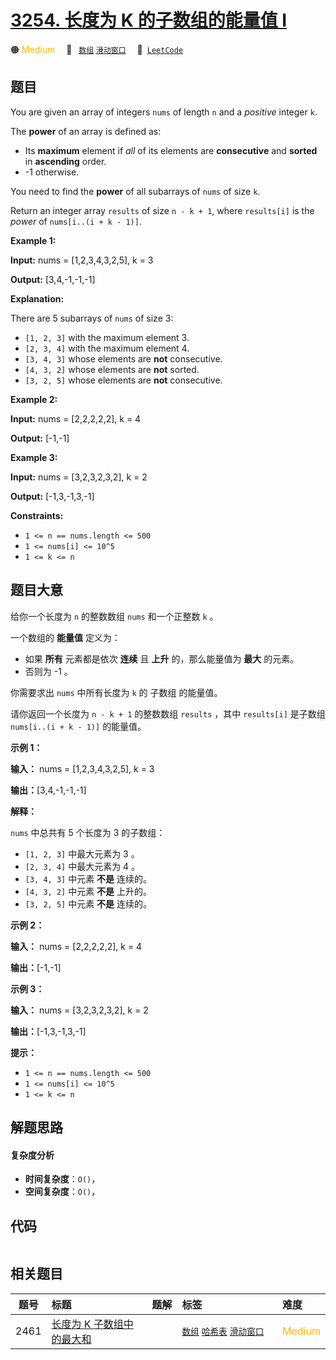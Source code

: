# [3254. 长度为 K 的子数组的能量值 I](https://leetcode.com/problems/find-the-power-of-k-size-subarrays-i)

🟠 <font color=#ffb800>Medium</font>&emsp; 🔖&ensp; [`数组`](/leetcode/outline/tag/array.md) [`滑动窗口`](/leetcode/outline/tag/sliding-window.md)&emsp; 🔗&ensp;[`LeetCode`](https://leetcode.com/problems/find-the-power-of-k-size-subarrays-i)

## 题目

You are given an array of integers `nums` of length `n` and a _positive_
integer `k`.

The **power** of an array is defined as:

  * Its **maximum** element if _all_ of its elements are **consecutive** and **sorted** in **ascending** order.
  * -1 otherwise.

You need to find the **power** of all subarrays of `nums` of size `k`.

Return an integer array `results` of size `n - k + 1`, where `results[i]` is
the _power_ of `nums[i..(i + k - 1)]`.



**Example 1:**

**Input:** nums = [1,2,3,4,3,2,5], k = 3

**Output:** [3,4,-1,-1,-1]

**Explanation:**

There are 5 subarrays of `nums` of size 3:

  * `[1, 2, 3]` with the maximum element 3.
  * `[2, 3, 4]` with the maximum element 4.
  * `[3, 4, 3]` whose elements are **not** consecutive.
  * `[4, 3, 2]` whose elements are **not** sorted.
  * `[3, 2, 5]` whose elements are **not** consecutive.

**Example 2:**

**Input:** nums = [2,2,2,2,2], k = 4

**Output:** [-1,-1]

**Example 3:**

**Input:** nums = [3,2,3,2,3,2], k = 2

**Output:** [-1,3,-1,3,-1]



**Constraints:**

  * `1 <= n == nums.length <= 500`
  * `1 <= nums[i] <= 10^5`
  * `1 <= k <= n`


## 题目大意

给你一个长度为 `n` 的整数数组 `nums` 和一个正整数 `k` 。

一个数组的 **能量值** 定义为：

  * 如果 **所有**  元素都是依次 **连续** 且 **上升** 的，那么能量值为 **最大**  的元素。
  * 否则为 -1 。

你需要求出 `nums` 中所有长度为 `k` 的 子数组 的能量值。

请你返回一个长度为 `n - k + 1` 的整数数组 `results` ，其中 `results[i]` 是子数组 `nums[i..(i + k -
1)]` 的能量值。



**示例 1：**

**输入：** nums = [1,2,3,4,3,2,5], k = 3

**输出：**[3,4,-1,-1,-1]

**解释：**

`nums` 中总共有 5 个长度为 3 的子数组：

  * `[1, 2, 3]` 中最大元素为 3 。
  * `[2, 3, 4]` 中最大元素为 4 。
  * `[3, 4, 3]` 中元素 **不是**  连续的。
  * `[4, 3, 2]` 中元素 **不是**  上升的。
  * `[3, 2, 5]` 中元素 **不是**  连续的。

**示例 2：**

**输入：** nums = [2,2,2,2,2], k = 4

**输出：**[-1,-1]

**示例 3：**

**输入：** nums = [3,2,3,2,3,2], k = 2

**输出：**[-1,3,-1,3,-1]



**提示：**

  * `1 <= n == nums.length <= 500`
  * `1 <= nums[i] <= 10^5`
  * `1 <= k <= n`


## 解题思路

#### 复杂度分析

- **时间复杂度**：`O()`，
- **空间复杂度**：`O()`，

## 代码

```javascript

```

## 相关题目

<!-- prettier-ignore -->
| 题号 | 标题 | 题解 | 标签 | 难度 |
| :------: | :------ | :------: | :------ | :------ |
| 2461 | [长度为 K 子数组中的最大和](https://leetcode.com/problems/maximum-sum-of-distinct-subarrays-with-length-k) |  |  [`数组`](/leetcode/outline/tag/array.md) [`哈希表`](/leetcode/outline/tag/hash-table.md) [`滑动窗口`](/leetcode/outline/tag/sliding-window.md) | <font color=#ffb800>Medium</font> |

<style>
.blue {
    background-color: #096dd9;
    padding: 0.25rem 0.5rem;
    margin: 0;
    font-size: 0.85em;
    border-radius: 3px;
    color: white;
    font-weight: 500;
}
table th:first-of-type { width: 10%; }
table th:nth-of-type(2) { width: 35%; }
table th:nth-of-type(3) { width: 10%; }
table th:nth-of-type(4) { width: 35%; }
table th:nth-of-type(5) { width: 10%; }
</style>
